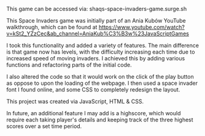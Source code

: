 This game can be accessed via: shaqs-space-invaders-game.surge.sh

This Space Invaders game was initially part of an Ania Kubów YouTube walkthrough, which can be found at https://www.youtube.com/watch?v=kSt2_YZzCec&ab_channel=AniaKub%C3%B3w%23JavaScriptGames

I took this functionality and added a variety of features. The main difference is that game now has levels, with the difficulty increasing each time due to increased speed of moving invaders. I achieved this by adding various functions and refactoring parts of the initial code.

I also altered the code so that it would work on the click of the play button as oppose to upon the loading of the webpage. I then used a space invader font I found online, and some CSS to completely redesign the layout. 

This project was created via JavaScript, HTML & CSS.

In future, an additional feature I may add is a highscore, which would require each taking player's details and keeping track of the three highest scores over a set time period.